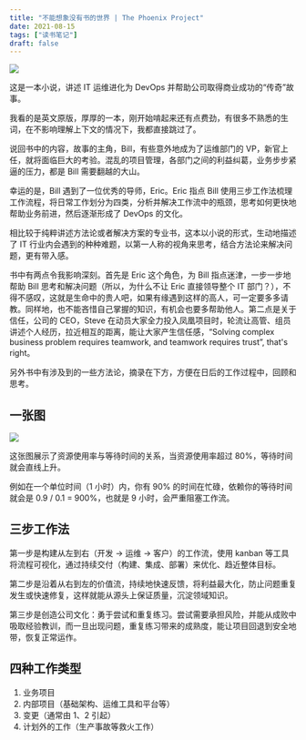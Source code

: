 ```yaml
---
title: "不能想象没有书的世界 | The Phoenix Project"
date: 2021-08-15
tags: ["读书笔记"]
draft: false
---
```


![](https://img.gejiba.com/images/08d2c675e64b22061e515d5b33a96e48.jpg)

这是一本小说，讲述 IT 运维进化为 DevOps 并帮助公司取得商业成功的“传奇”故事。

我看的是英文原版，厚厚的一本，刚开始啃起来还有点费劲，有很多不熟悉的生词，在不影响理解上下文的情况下，我都直接跳过了。

说回书中的内容，故事的主角，Bill，有些意外地成为了运维部门的 VP，新官上任，就将面临巨大的考验。混乱的项目管理，各部门之间的利益纠葛，业务步步紧逼的压力，都是 Bill 需要翻越的大山。

幸运的是，Bill 遇到了一位优秀的导师，Eric。Eric 指点 Bill 使用三步工作法梳理工作流程，将日常工作划分为四类，分析并解决工作流中的瓶颈，思考如何更快地帮助业务前进，然后逐渐形成了 DevOps 的文化。

相比较于纯粹讲述方法论或者解决方案的专业书，这本以小说的形式，生动地描述了 IT 行业内会遇到的种种难题，以第一人称的视角来思考，结合方法论来解决问题，更有带入感。

书中有两点令我影响深刻。首先是 Eric 这个角色，为 Bill 指点迷津，一步一步地帮助 Bill 思考和解决问题（所以，为什么不让 Eric 直接领导整个 IT 部门？），不得不感叹，这就是生命中的贵人吧，如果有缘遇到这样的高人，可一定要多多请教。同样地，也不能吝惜自己掌握的知识，有机会也要多帮助他人。第二点是关于信任，公司的 CEO，Steve 在动员大家全力投入凤凰项目时，轮流让高管、组员讲述个人经历，拉近相互的距离，能让大家产生信任感，“Solving complex business problem requires teamwork, and teamwork requires trust”, that's right。

另外书中有涉及到的一些方法论，摘录在下方，方便在日后的工作过程中，回顾和思考。

## 一张图

![](https://img.gejiba.com/images/912d13829191e8348199fba412da41e9.jpg)

这张图展示了资源使用率与等待时间的关系，当资源使用率超过 80%，等待时间就会直线上升。

例如在一个单位时间（1 小时）内，你有 90% 的时间在忙碌，依赖你的等待时间就会是 0.9 / 0.1 = 900%，也就是 9 小时，会严重阻塞工作流。

## 三步工作法

第一步是构建从左到右（开发 -> 运维 -> 客户）的工作流，使用 kanban 等工具将流程可视化，通过持续交付（构建、集成、部署）来优化、趋近整体目标。

第二步是沿着从右到左的价值流，持续地快速反馈，将利益最大化，防止问题重复发生或快速修复，这样就能从源头上保证质量，沉淀领域知识。

第三步是创造公司文化：勇于尝试和重复练习。尝试需要承担风险，并能从成败中吸取经验教训，而一旦出现问题，重复练习带来的成熟度，能让项目回退到安全地带，恢复正常运作。

## 四种工作类型

1. 业务项目
2. 内部项目（基础架构、运维工具和平台等）
3. 变更（通常由 1、2 引起）
4. 计划外的工作（生产事故等救火工作）

